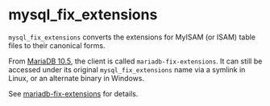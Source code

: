 
# mysql_fix_extensions

`mysql_fix_extensions` converts the extensions for MyISAM (or ISAM) table files to their canonical forms.


From [MariaDB 10.5](../../../release-notes/mariadb-community-server/what-is-mariadb-105.md), the client is called `mariadb-fix-extensions`. It can still be accessed under its original `mysql_fix_extensions` name via a symlink in Linux, or an alternate binary in Windows.


See [mariadb-fix-extensions](../mariadb-fix-extensions.md) for details.

